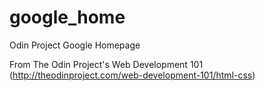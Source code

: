 # google_home
Odin Project Google Homepage

From The Odin Project's Web Development 101 (http://theodinproject.com/web-development-101/html-css)
